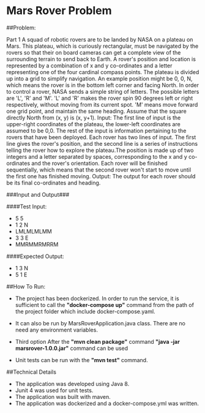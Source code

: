 <h1 align="left"> Mars Rover Problem </h1>


##Problem:

Part 1
A squad of robotic rovers are to be landed by NASA on a plateau on Mars. This plateau, which is
curiously rectangular, must be navigated by the rovers so that their on board cameras can get a
complete view of the surrounding terrain to send back to Earth.
A rover's position and location is represented by a combination of x and y co-ordinates and a letter
representing one of the four cardinal compass points. The plateau is divided up into a grid to
simplify navigation. An example position might be 0, 0, N, which means the rover is in the bottom
left corner and facing North.
In order to control a rover, NASA sends a simple string of letters. The possible letters are 'L', 'R' and
'M'. 'L' and 'R' makes the rover spin 90 degrees left or right respectively, without moving from its
current spot. 'M' means move forward one grid point, and maintain the same heading.
Assume that the square directly North from (x, y) is (x, y+1).
Input:
The first line of input is the upper-right coordinates of the plateau, the lower-left coordinates are
assumed to be 0,0.
The rest of the input is information pertaining to the rovers that have been deployed. Each rover
has two lines of input. The first line gives the rover's position, and the second line is a series of
instructions telling the rover how to explore the plateau.The position is made up of two integers and a letter separated by spaces, corresponding to the x
and y co-ordinates and the rover's orientation.
Each rover will be finished sequentially, which means that the second rover won't start to move
until the first one has finished moving.
Output:
The output for each rover should be its final co-ordinates and heading.

###Input and Output###

####Test Input:

- 5 5
- 1 2 N
- LMLMLMLMM
- 3 3 E
- MMRMMRMRRM

####Expected Output:

- 1 3 N
- 5 1 E

##How To Run:

- The project has been dockerized. In order to run the service, it is sufficient to call the **"docker-compose up"** command from the path of the project folder which include docker-compose.yaml.
- It can also be run by MarsRoverApplication.java class. There are no need any environment variables.
- Third option After the **"mvn clean package"** command **"java -jar marsrover-1.0.0.jar"** command can be used

- Unit tests can be run with the **"mvn test"** command.

##Technical Details

- The application was developed using Java 8.
- Junit 4 was used for unit tests.
- The application was built with maven.
- The application was dockerized and a docker-compose.yml was written.
